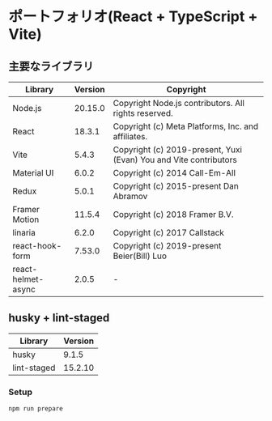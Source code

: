 # ポートフォリオ(React + TypeScript + Vite)

## 主要なライブラリ

| Library            | Version | Copyright                                                         |
| ------------------ | ------- | ----------------------------------------------------------------- |
| Node.js            | 20.15.0 | Copyright Node.js contributors. All rights reserved.              |
| React              | 18.3.1  | Copyright (c) Meta Platforms, Inc. and affiliates.                |
| Vite               | 5.4.3   | Copyright (c) 2019-present, Yuxi (Evan) You and Vite contributors |
| Material UI        | 6.0.2   | Copyright (c) 2014 Call-Em-All                                    |
| Redux              | 5.0.1   | Copyright (c) 2015-present Dan Abramov                            |
| Framer Motion      | 11.5.4  | Copyright (c) 2018 Framer B.V.                                    |
| linaria            | 6.2.0   | Copyright (c) 2017 Callstack                                      |
| react-hook-form    | 7.53.0  | Copyright (c) 2019-present Beier(Bill) Luo                        |
| react-helmet-async | 2.0.5   | -                                                                 |

## husky + lint-staged

| Library     | Version |
| ----------- | ------- |
| husky       | 9.1.5   |
| lint-staged | 15.2.10 |

### Setup

```bash
npm run prepare
```
